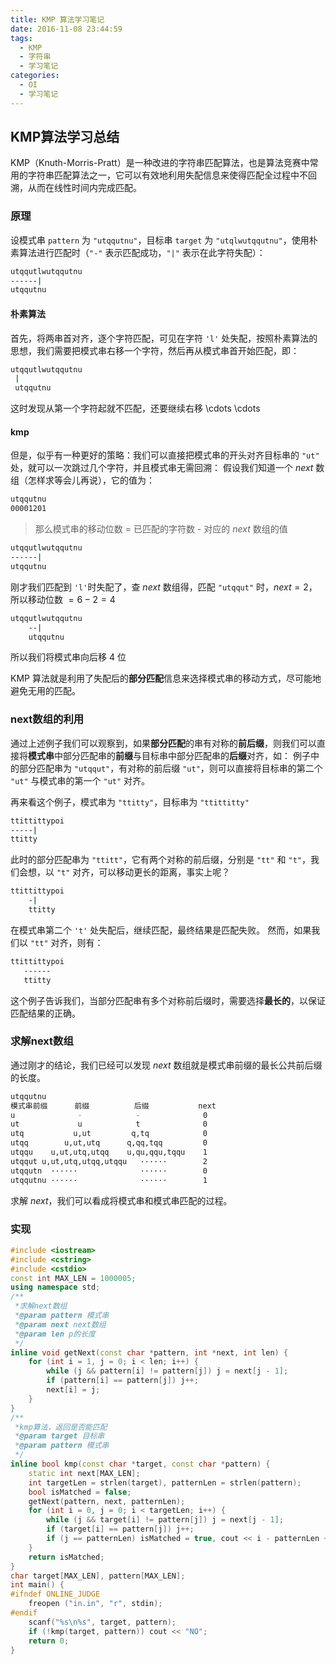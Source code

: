 ```yaml
---
title: KMP 算法学习笔记
date: 2016-11-08 23:44:59
tags:
  - KMP
  - 字符串
  - 学习笔记
categories:
  - OI
  - 学习笔记
---
```

## KMP算法学习总结
KMP（Knuth-Morris-Pratt）是一种改进的字符串匹配算法，也是算法竞赛中常用的字符串匹配算法之一，它可以有效地利用失配信息来使得匹配全过程中不回溯，从而在线性时间内完成匹配。
<!-- more -->
### 原理
设模式串 `pattern` 为 `"utqqutnu"`，目标串 `target` 为 `"utqlwutqqutnu"`，使用朴素算法进行匹配时（`"-"` 表示匹配成功，`"|"` 表示在此字符失配）：
``` bash
utqqutlwutqqutnu
------|
utqqutnu
```
#### 朴素算法
首先，将两串首对齐，逐个字符匹配，可见在字符 `'l'` 处失配，按照朴素算法的思想，我们需要把模式串右移一个字符，然后再从模式串首开始匹配，即：
``` bash
utqqutlwutqqutnu
 |
 utqqutnu
```
这时发现从第一个字符起就不匹配，还要继续右移  \cdots  \cdots 
#### kmp
但是，似乎有一种更好的策略：我们可以直接把模式串的开头对齐目标串的 `"ut"` 处，就可以一次跳过几个字符，并且模式串无需回溯：
假设我们知道一个 $next$ 数组（怎样求等会儿再说），它的值为：
``` bash
utqqutnu
00001201
```
> 那么模式串的移动位数 =  已匹配的字符数 - 对应的 $next$ 数组的值

``` bash
utqqutlwutqqutnu
------|
utqqutnu
```
刚才我们匹配到 `'l'`时失配了，查 $next$ 数组得，匹配 `"utqqut"` 时，$next = 2$，所以移动位数 $= 6 - 2 = 4$
``` bash
utqqutlwutqqutnu
    --|
    utqqutnu
```
所以我们将模式串向后移 $4$ 位

KMP 算法就是利用了失配后的**部分匹配**信息来选择模式串的移动方式，尽可能地避免无用的匹配。
### next数组的利用
通过上述例子我们可以观察到，如果**部分匹配**的串有对称的**前后缀**，则我们可以直接将**模式串**中部分匹配串的**前缀**与目标串中部分匹配串的**后缀**对齐，如：
例子中的部分匹配串为 `"utqqut"`，有对称的前后缀 `"ut"`，则可以直接将目标串的第二个 `"ut"` 与模式串的第一个 `"ut"` 对齐。

再来看这个例子，模式串为 `"ttitty"`，目标串为 `"ttittitty"`
``` bash
ttittittypoi
-----|
ttitty
```
此时的部分匹配串为 `"ttitt"`，它有两个对称的前后缀，分别是 `"tt"` 和 `"t"`，我们会想，以 `"t"` 对齐，可以移动更长的距离，事实上呢？
``` bash
ttittittypoi
    -|
    ttitty
```
在模式串第二个 `'t'` 处失配后，继续匹配，最终结果是匹配失败。
然而，如果我们以 `"tt"` 对齐，则有：
``` bash
ttittittypoi
   ------
   ttitty
```
这个例子告诉我们，当部分匹配串有多个对称前后缀时，需要选择**最长的**，以保证匹配结果的正确。
### 求解next数组
通过刚才的结论，我们已经可以发现 $next$ 数组就是模式串前缀的最长公共前后缀的长度。
``` bash
utqqutnu
模式串前缀      前缀          后缀           next
u              -            -              0
ut             u            t              0
utq           u,ut         q,tq            0
utqq        u,ut,utq      q,qq,tqq         0
utqqu    u,ut,utq,utqq    u,qu,qqu,tqqu    1
utqqut u,ut,utq,utqq,utqqu   ······        2
utqqutn  ······              ······        0
utqqutnu ······              ······        1
```
求解 $next$，我们可以看成将模式串和模式串匹配的过程。
### 实现
``` cpp
#include <iostream>
#include <cstring>
#include <cstdio>
const int MAX_LEN = 1000005;
using namespace std;
/**
 *求解next数组
 *@param pattern 模式串
 *@param next next数组
 *@param len p的长度
 */
inline void getNext(const char *pattern, int *next, int len) {
    for (int i = 1, j = 0; i < len; i++) {
        while (j && pattern[i] != pattern[j]) j = next[j - 1];
        if (pattern[i] == pattern[j]) j++;
        next[i] = j;
    }
}
/**
 *kmp算法，返回是否能匹配
 *@param target 目标串
 *@param pattern 模式串
 */
inline bool kmp(const char *target, const char *pattern) {
    static int next[MAX_LEN];
    int targetLen = strlen(target), patternLen = strlen(pattern);
    bool isMatched = false;
    getNext(pattern, next, patternLen);
    for (int i = 0, j = 0; i < targetLen; i++) {
        while (j && target[i] != pattern[j]) j = next[j - 1];
        if (target[i] == pattern[j]) j++;
        if (j == patternLen) isMatched = true, cout << i - patternLen + 2 << "\n";
    }
    return isMatched;
}
char target[MAX_LEN], pattern[MAX_LEN];
int main() {
#ifndef ONLINE_JUDGE
    freopen ("in.in", "r", stdin);
#endif
    scanf("%s\n%s", target, pattern);
    if (!kmp(target, pattern)) cout << "NO";
    return 0;
}
```
